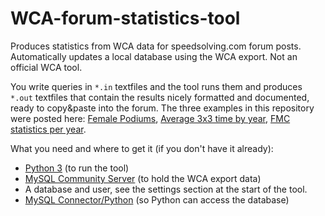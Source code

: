 WCA-forum-statistics-tool
=========================

Produces statistics from WCA data for speedsolving.com forum posts. Automatically updates a local database using the WCA export. Not an official WCA tool.

You write queries in `*.in` textfiles and the tool runs them and produces `*.out` textfiles that contain the results nicely formatted and documented, ready to copy&paste into the forum. The three examples in this repository were posted here: [Female Podiums](http://www.speedsolving.com/forum/showthread.php?26121-Odd-WCA-stats-Stats-request-Thread&p=1011290&viewfull=1#post1011290), [Average 3x3 time by year](http://www.speedsolving.com/forum/showthread.php?26121-Odd-WCA-stats-Stats-request-Thread&p=1008461&viewfull=1#post1008461), [FMC statistics per year](http://www.speedsolving.com/forum/showthread.php?48994-Proposal-allow-a-move-limit-for-FMC&p=1009075&viewfull=1#post1009075).

What you need and where to get it (if you don't have it already):
- [Python 3](https://www.python.org/downloads/) (to run the tool)
- [MySQL Community Server](http://dev.mysql.com/downloads/) (to hold the WCA export data)
- A database and user, see the settings section at the start of the tool.
- [MySQL Connector/Python](http://dev.mysql.com/downloads/connector/python/) (so Python can access the database)
